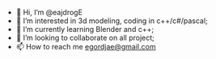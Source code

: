 - 👋 Hi, I’m @eajdrogE
- 👀 I’m interested in 3d modeling, coding in c++/c#/pascal;
- 🌱 I’m currently learning Blender and c++;
- 💞️ I’m looking to collaborate on all project;
- 📫 How to reach me egordjae@gmail.com
